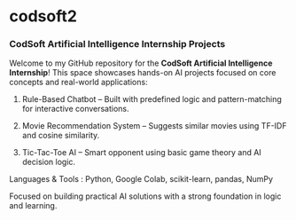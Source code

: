 # codsoft2

###  CodSoft Artificial Intelligence Internship Projects

Welcome to my GitHub repository for the **CodSoft Artificial Intelligence Internship**!
This space showcases hands-on AI projects focused on core concepts and real-world applications:

1. Rule-Based Chatbot – Built with predefined logic and pattern-matching for interactive conversations.

2. Movie Recommendation System – Suggests similar movies using TF-IDF and cosine similarity.

3. Tic-Tac-Toe AI  – Smart opponent using basic game theory and AI decision logic.

Languages & Tools : Python, Google Colab, scikit-learn, pandas, NumPy

Focused on building practical AI solutions with a strong foundation in logic and learning.



